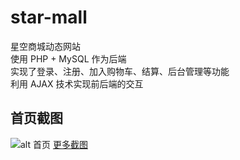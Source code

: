 # star-mall
星空商城动态网站  
使用 PHP + MySQL 作为后端  
实现了登录、注册、加入购物车、结算、后台管理等功能  
利用 AJAX 技术实现前后端的交互  
## 首页截图
![alt 首页](https://github.com/NowICFire/star-mall/raw/main/screenshots/localhost_shopping_index.php.png)
[更多截图](https://github.com/NowICFire/star-mall/tree/main/screenshots)
